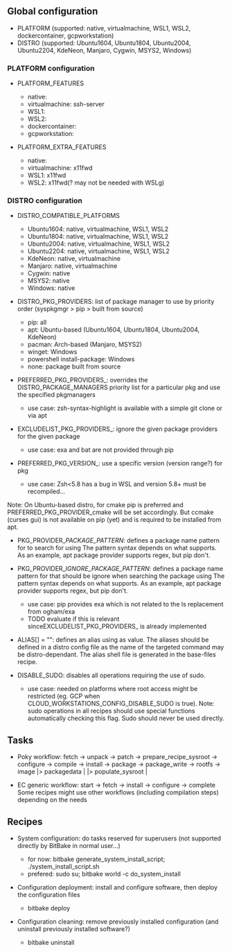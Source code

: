 ## Global configuration

* PLATFORM (supported: native, virtualmachine, WSL1, WSL2, dockercontainer, gcpworkstation)
* DISTRO (supported: Ubuntu1604, Ubuntu1804, Ubuntu2004, Ubuntu2204, KdeNeon, Manjaro, Cygwin, MSYS2, Windows)

### PLATFORM configuration

* PLATFORM_FEATURES
    - native:
    - virtualmachine: ssh-server
    - WSL1:
    - WSL2:
    - dockercontainer:
    - gcpworkstation:

* PLATFORM_EXTRA_FEATURES
    - native:
    - virtualmachine: x11fwd
    - WSL1: x11fwd
    - WSL2: x11fwd(? may not be needed with WSLg)

### DISTRO configuration

* DISTRO_COMPATIBLE_PLATFORMS
    - Ubuntu1604: native, virtualmachine, WSL1, WSL2
    - Ubuntu1804: native, virtualmachine, WSL1, WSL2
    - Ubuntu2004: native, virtualmachine, WSL1, WSL2
    - Ubuntu2204: native, virtualmachine, WSL1, WSL2
    - KdeNeon: native, virtualmachine
    - Manjaro: native, virtualmachine
    - Cygwin: native
    - MSYS2: native
    - Windows: native

* DISTRO_PKG_PROVIDERS: list of package manager to use by priority order (syspkgmgr > pip > built from source)
    - pip: all
    - apt: Ubuntu-based (Ubuntu1604, Ubuntu1804, Ubuntu2004, KdeNeon)
    - pacman: Arch-based (Manjaro, MSYS2)
    - winget: Windows
    - powershell install-package: Windows
    - none: package built from source

* PREFERRED_PKG_PROVIDERS_<pkg>: overrides the DISTRO_PACKAGE_MANAGERS priority list for a particular pkg and use the specified pkgmanagers
    - use case: zsh-syntax-highlight is available with a simple git clone or via apt

* EXCLUDELIST_PKG_PROVIDERS_<pkg>: ignore the given package providers for the given package
  - use case: exa and bat are not provided through pip

* PREFERRED_PKG_VERSION_<pkg>: use a specific version (version range?) for pkg
    - use case: Zsh<5.8 has a bug in WSL and version 5.8+ must be recompiled...

Note: On Ubuntu-based distro, for cmake pip is preferred and PREFERRED_PKG_PROVIDER_cmake will be set accordingly.
      But ccmake (curses gui) is not available on pip (yet) and is required to be installed from apt.

* PKG_PROVIDER_<pkgprov>_PACKAGE_PATTERN_<pkg>: defines a package name pattern for <pkg> to search for using <pkgprov>
  The pattern syntax depends on what <pkg> supports. As an example, apt package provider supports regex, but pip don't.

* PKG_PROVIDER_<pkgprov>_IGNORE_PACKAGE_PATTERN_<pkg>: defines a package name pattern for <pkg> that should be ignore when searching the package using <pkgprov>
  The pattern syntax depends on what <pkg> supports. As an example, apt package provider supports regex, but pip don't.
  - use case: pip provides exa which is not related to the ls replacement from ogham/exa
  - TODO evaluate if this is relevant sinceEXCLUDELIST_PKG_PROVIDERS_<pkg> is already implemented

* ALIAS[<aliasname>] = "<command>": defines an alias <aliasname> using <command> as value.
  The aliases should be defined in a distro config file as the name of the targeted
  command may be distro-dependant.
  The alias shell file is generated in the base-files recipe.

* DISABLE_SUDO: disables all operations requiring the use of sudo.
  - use case: needed on platforms where root access might be restricted (eg. GCP when CLOUD_WORKSTATIONS_CONFIG_DISABLE_SUDO is true).
Note: sudo operations in all recipes should use special functions automatically checking this flag. Sudo should never be used directly.

## Tasks

* Poky workflow:
fetch -> unpack -> patch -> prepare_recipe_sysroot -> configure -> compile -> install -> package          -> package_write -> rootfs -> image
                                                                                      |> packagedata      |
                                                                                      |> populate_sysroot |

* EC generic workflow:
start -> fetch -> install -> configure -> complete
Some recipes might use other workflows (including compilation steps) depending on the needs

## Recipes

* System configuration: do tasks reserved for superusers (not supported directly by BitBake in normal user...)
    - for now: bitbake generate_system_install_script; ./system_install_script.sh
    - prefered: sudo su; bitbake world -c do_system_install

* Configuration deployment: install and configure software, then deploy the configuration files
    - bitbake deploy

* Configuration cleaning: remove previously installed configuration (and uninstall previously installed software?)
    - bitbake uninstall
